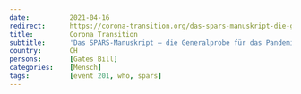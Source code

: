 ```yaml
---
date:          2021-04-16
redirect:      https://corona-transition.org/das-spars-manuskript-die-generalprobe-fur-das-pandemie-theater
title:         Corona Transition
subtitle:      'Das SPARS-Manuskript — die Generalprobe für das Pandemie-Theater?'
country:       CH
persons:       [Gates Bill]
categories:    [Mensch]
tags:          [event 201, who, spars]
---
```

